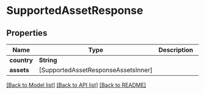 # SupportedAssetResponse

## Properties
Name | Type | Description | Notes
------------ | ------------- | ------------- | -------------
**country** | **String** |  | 
**assets** | [SupportedAssetResponseAssetsInner] |  | 

[[Back to Model list]](../README.md#documentation-for-models) [[Back to API list]](../README.md#documentation-for-api-endpoints) [[Back to README]](../README.md)


